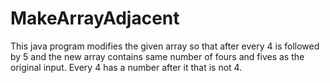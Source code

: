 # MakeArrayAdjacent
This java program modifies the given array so that after every 4 is followed by 5 and the new array contains same number of fours  and fives as the original input. Every 4 has a number after it that is not 4.
